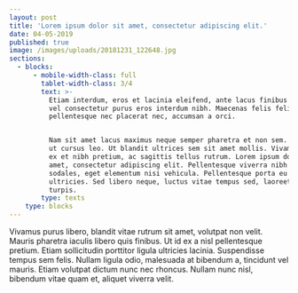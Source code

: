 ```yaml
---
layout: post
title: 'Lorem ipsum dolor sit amet, consectetur adipiscing elit.'
date: 04-05-2019
published: true
image: /images/uploads/20181231_122648.jpg
sections:
  - blocks:
      - mobile-width-class: full
        tablet-width-class: 3/4
        text: >-
          Etiam interdum, eros et lacinia eleifend, ante lacus finibus dolor,
          vel consectetur purus eros interdum nibh. Maecenas felis felis,
          pellentesque nec placerat nec, accumsan a orci.


          Nam sit amet lacus maximus neque semper pharetra et non sem. Integer
          ut cursus leo. Ut blandit ultrices sem sit amet mollis. Vivamus porta
          ex et nibh pretium, ac sagittis tellus rutrum. Lorem ipsum dolor sit
          amet, consectetur adipiscing elit. Pellentesque viverra nibh ut erat
          sodales, eget elementum nisi vehicula. Pellentesque porta eu augue eu
          ultricies. Sed libero neque, luctus vitae tempus sed, laoreet et
          turpis.
        type: texts
    type: blocks
---
```

Vivamus purus libero, blandit vitae rutrum sit amet, volutpat non velit. Mauris pharetra iaculis libero quis finibus. Ut id ex a nisl pellentesque pretium. Etiam sollicitudin porttitor ligula ultricies lacinia. Suspendisse tempus sem felis. Nullam ligula odio, malesuada at bibendum a, tincidunt vel mauris. Etiam volutpat dictum nunc nec rhoncus. Nullam nunc nisl, bibendum vitae quam et, aliquet viverra velit.
